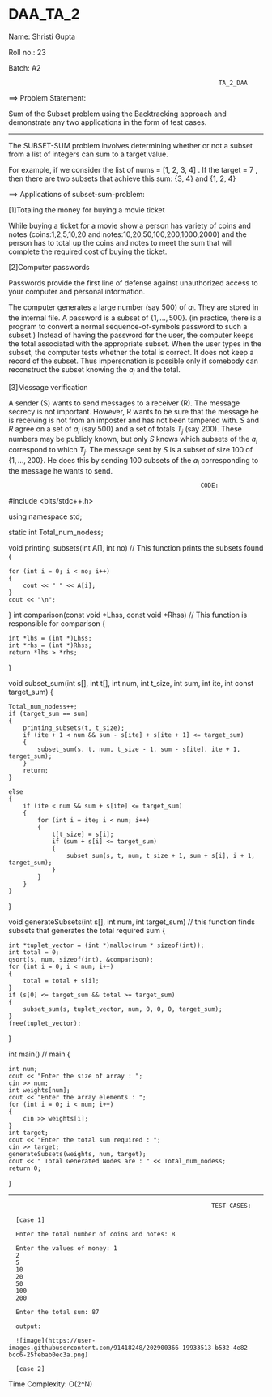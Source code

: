# DAA_TA_2

Name: Shristi Gupta

Roll no.: 23

Batch: A2

                                                              TA_2_DAA
                                                                     
 ==> Problem Statement: 
 
 Sum of the Subset problem using the Backtracking approach and demonstrate any two applications in the form of test cases.   
 
 ----------------------------------------------------------------------------------------------------------------------------------------------------------------------
                                                                     

The SUBSET-SUM problem involves determining whether or not a subset from a list of integers can sum to a target value. 

For example, if we consider the list of nums = [1, 2, 3, 4] . If the target = 7 , then there are two subsets that achieve this sum: {3, 4} and {1, 2, 4} 

==> Applications of subset-sum-problem:

[1]Totaling the money for buying a movie ticket

While buying a ticket for a movie show a person has variety of coins and notes (coins:1,2,5,10,20 and notes:10,20,50,100,200,1000,2000) and the person has to total up  the coins and notes to meet the sum that will complete the required cost of buying the ticket.

[2]Computer passwords

Passwords provide the first line of defense against unauthorized access to your computer and personal information.

The computer generates a large number (say 500) of $a_i$. They are stored in the internal file. A password is a subset of $\{1,\dots,500\}$. (in practice, there is a program to convert a normal sequence-of-symbols password to such a subset.) Instead of having the password for the user, the computer keeps the total associated with the appropriate subset. When the user types in the subset, the computer tests whether the total is correct. It does not keep a record of the subset. Thus impersonation is possible only if somebody can reconstruct the subset knowing the $a_i$ and the total.

[3]Message verification

A sender (S) wants to send messages to a receiver (R). The message secrecy is not important. However, R wants to be sure that the message he is receiving is not from an imposter and has not been tampered with. $S$ and $R$ agree on a set of $a_i$ (say 500) and a set of totals $T_j$ (say 200). These numbers may be publicly known, but only $S$ knows which subsets of the $a_i$ correspond to which $T_j$. The message sent by $S$ is a subset of size 100 of $\{1,\dots,200\}$. He does this by sending 100 subsets of the $a_i$ corresponding to the message he wants to send.


                                                         CODE:
                                                              
 
#include <bits/stdc++.h>

using namespace std;

static int Total_num_nodess;

void printing_subsets(int A[], int no) //  This function prints the subsets found
{

    for (int i = 0; i < no; i++)
    {
        cout << " " << A[i];
    }
    cout << "\n";
}
int comparison(const void *Lhss, const void *Rhss) // This function is responsible for comparison
{

    int *lhs = (int *)Lhss;
    int *rhs = (int *)Rhss;
    return *lhs > *rhs;
}

void subset_sum(int s[], int t[], int num, int t_size, int sum, int ite, int const target_sum)
{

    Total_num_nodess++;
    if (target_sum == sum)
    {
        printing_subsets(t, t_size);
        if (ite + 1 < num && sum - s[ite] + s[ite + 1] <= target_sum)
        {
            subset_sum(s, t, num, t_size - 1, sum - s[ite], ite + 1, target_sum);
        }
        return;
    }

    else
    {
        if (ite < num && sum + s[ite] <= target_sum)
        {
            for (int i = ite; i < num; i++)
            {
                t[t_size] = s[i];
                if (sum + s[i] <= target_sum)
                {
                    subset_sum(s, t, num, t_size + 1, sum + s[i], i + 1, target_sum);
                }
            }
        }
    }
}

void generateSubsets(int s[], int num, int target_sum) // this function finds subsets that generates the total required sum
{

    int *tuplet_vector = (int *)malloc(num * sizeof(int));
    int total = 0;
    qsort(s, num, sizeof(int), &comparison);
    for (int i = 0; i < num; i++)
    {
        total = total + s[i];
    }
    if (s[0] <= target_sum && total >= target_sum)
    {
        subset_sum(s, tuplet_vector, num, 0, 0, 0, target_sum);
    }
    free(tuplet_vector);
}

int main() // main
{

    int num;
    cout << "Enter the size of array : ";
    cin >> num;
    int weights[num];
    cout << "Enter the array elements : ";
    for (int i = 0; i < num; i++)
    {
        cin >> weights[i];
    }
    int target;
    cout << "Enter the total sum required : ";
    cin >> target;
    generateSubsets(weights, num, target);
    cout << " Total Generated Nodes are : " << Total_num_nodess;
    return 0;
}

-----------------------------------------------------------------------------------------------------------------------------------------------------------------------

                                                            TEST CASES:
                                                            
      [case 1]
      
      Enter the total number of coins and notes: 8
      
      Enter the values of money: 1
      2
      5
      10
      20
      50
      100
      200
      
      Enter the total sum: 87
      
      output:
      
      ![image](https://user-images.githubusercontent.com/91418248/202900366-19933513-b532-4e82-bcc6-25febab0ec3a.png)

      [case 2]
      
      

Time Complexity: O(2^N)
                                                          
